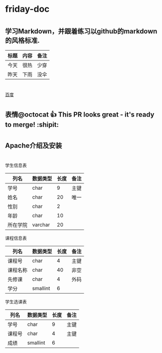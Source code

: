 # friday-doc

#
## 学习Markdown，并跟着练习以github的markdown的风格标准.
| 标题 | 内容 | 备注 |
| ---- |-----|----|
| 今天 | 很热 | 少穿 |
| 昨天 | 下雨 | 没伞 |
#
[百度](http://www.baidu.com)
#
## 表情@octocat :+1: This PR looks great - it's ready to merge! :shipit:
#
## Apache介绍及安装
#
学生信息表

| 列名 | 数据类型 | 长度 | 备注 |
 |------|--------|------|------|
| 学号 | char    | 9  |主键  |  
| 姓名 | char    | 20  |唯一  |  
| 性别 | char    | 2   |   |  
| 年龄 | char    | 10  |   |   
 | 所在学院 | varchar | 20  |   |  

 课程信息表
 
 | 列名 | 数据类型 | 长度 | 备注 |  
 |------|--------|------|------|  
| 课程号 | char   | 4  |主键  |  
| 课程名称 | char | 40  |非空  |  
| 先修课 | char | 4  | 外码  |  
| 学分 | smallint | 6   |   |  
 
 学生选课表
 
 | 列名 | 数据类型 | 长度 | 备注 |  
 |------|--------|------|------|  
 | 学号 | char   | 9  |主键  |  
| 课程号 | char | 4  | 主键  |  
| 成绩 | smallint | 6 |   |   
